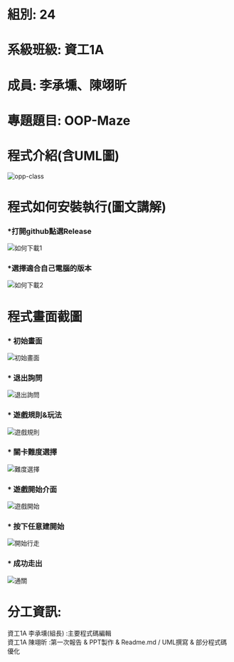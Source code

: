 # 組別: 24
# 系級班級: 資工1A
# 成員: 李承壎、陳翊昕
# 專題題目: OOP-Maze
# 程式介紹(含UML圖)
![opp-class](https://github.com/Nch000001/OOP-Maze/assets/164344855/4135c87e-6a84-44dc-973a-3346609363fa)
# 程式如何安裝執行(圖文講解)
### *打開github點選Release  
![如何下載1](https://github.com/Nch000001/OOP-Maze/assets/164344855/f41ce067-e9a9-4947-9759-77ba94c0348f)  
### *選擇適合自己電腦的版本  
![如何下載2](https://github.com/Nch000001/OOP-Maze/assets/164344855/28202f18-fee2-4b7b-8711-2835513e0f1a)  

# 程式畫面截圖

### * 初始畫面  
![初始畫面](https://github.com/Nch000001/OOP-Maze/assets/164344855/272c7908-5a01-46da-a756-06ba5d1f0d82)  

### * 退出詢問  
![退出詢問](https://github.com/Nch000001/OOP-Maze/assets/164344855/3c46f428-d7b7-4900-af27-29796ce658f8)  


### * 遊戲規則&玩法  
![遊戲規則](https://github.com/Nch000001/OOP-Maze/assets/164344855/92adcfd1-345c-4bcc-9c15-aeee2e5a3b29)  

### * 關卡難度選擇  
 ![難度選擇](https://github.com/Nch000001/OOP-Maze/assets/164344855/7ce4346b-9ea4-49d5-8e81-68e87bd6fb54)  

### * 遊戲開始介面  
![遊戲開始](https://github.com/Nch000001/OOP-Maze/assets/164344855/de0252c0-69cd-42e5-8cca-366f45e89366)  

### * 按下任意建開始  
 ![開始行走](https://github.com/Nch000001/OOP-Maze/assets/164344855/52a172b6-7df2-4f72-bd44-c59b576c8502)

### * 成功走出  
![通關](https://github.com/Nch000001/OOP-Maze/assets/164344855/1f04251a-59c3-4dab-b5c0-0e4ee423d5b1)  

# 分工資訊:
資工1A 李承壎(組長)  :主要程式碼編輯  
資工1A 陳翊昕 :第一次報告 & PPT製作 & Readme.md / UML撰寫 & 部分程式碼優化  
